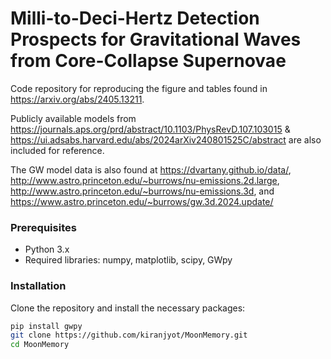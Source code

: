 # Milli-to-Deci-Hertz Detection Prospects for Gravitational Waves from Core-Collapse Supernovae

Code repository for reproducing the figure and tables found in https://arxiv.org/abs/2405.13211.

Publicly available models from https://journals.aps.org/prd/abstract/10.1103/PhysRevD.107.103015 & https://ui.adsabs.harvard.edu/abs/2024arXiv240801525C/abstract are also included for reference. 

The GW model data is also found at https://dvartany.github.io/data/, http://www.astro.princeton.edu/~burrows/nu-emissions.2d.large, http://www.astro.princeton.edu/~burrows/nu-emissions.3d, and https://www.astro.princeton.edu/~burrows/gw.3d.2024.update/

### Prerequisites
- Python 3.x
- Required libraries: numpy, matplotlib, scipy, GWpy

### Installation
Clone the repository and install the necessary packages:
```bash
pip install gwpy
git clone https://github.com/kiranjyot/MoonMemory.git
cd MoonMemory
